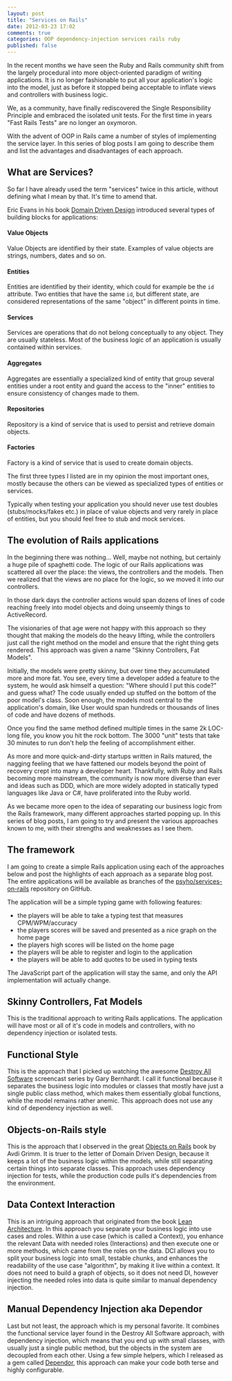 ```yaml
---
layout: post
title: "Services on Rails"
date: 2012-03-23 17:02
comments: true
categories: OOP dependency-injection services rails ruby
published: false
---
```


In the recent months we have seen the Ruby and Rails community shift from the largely procedural into more object-oriented paradigm of writing applications.
It is no longer fashionable to put all your application's logic into the model, just as before it stopped being acceptable to inflate views and controllers with business logic.

We, as a community, have finally rediscovered the Single Responsibility Principle and embraced the isolated unit tests.
For the first time in years "Fast Rails Tests" are no longer an oxymoron.

With the advent of OOP in Rails came a number of styles of implementing the service layer.
In this series of blog posts I am going to describe them and list the advantages and disadvantages of each approach.

<!--more-->

## What are Services?

So far I have already used the term "services" twice in this article, without defining what I mean by that.
It's time to amend that.

Eric Evans in his book [Domain Driven Design][ddd_book] introduced several types of building blocks for applications:

#### Value Objects

Value Objects are identified by their state.
Examples of value objects are strings, numbers, dates and so on.

#### Entities

Entities are identified by their identity, which could for example be the `id` attribute.
Two entities that have the same `id`, but different state, are considered representations of the same "object" in different points in time.

#### Services

Services are operations that do not belong conceptually to any object.
They are usually stateless.
Most of the business logic of an application is usually contained within services.

#### Aggregates

Aggregates are essentially a specialized kind of entity that group several entities under a root entity and guard the access to the "inner" entities to ensure consistency of changes made to them.

#### Repositories

Repository is a kind of service that is used to persist and retrieve domain objects.

#### Factories

Factory is a kind of service that is used to create domain objects.

The first three types I listed are in my opinion the most important ones, mostly because the others can be viewed as specialized types of entities or services.

Typically when testing your application you should never use test doubles (stubs/mocks/fakes etc.) in place of value objects and very rarely in place of entities, but you should feel free to stub and mock services.

## The evolution of Rails applications

In the beginning there was nothing... Well, maybe not nothing, but certainly a huge pile of spaghetti code.
The logic of our Rails applications was scattered all over the place: the views, the controllers and the models.
Then we realized that the views are no place for the logic, so we moved it into our controllers.

In those dark days the controller actions would span dozens of lines of code reaching freely into model objects and doing unseemly things to ActiveRecord.

The visionaries of that age were not happy with this approach so they thought that making the models do the heavy lifting, while the controllers just call the right method on the model and ensure that the right thing gets rendered.
This approach was given a name "Skinny Controllers, Fat Models".

Initially, the models were pretty skinny, but over time they accumulated more and more fat.
You see, every time a developer added a feature to the system, he would ask himself a question: "Where should I put this code?" and guess what? 
The code usually ended up stuffed on the bottom of the poor model's class.
Soon enough, the models most central to the application's domain, like User would span hundreds or thousands of lines of code and have dozens of methods.

Once you find the same method defined multiple times in the same 2k LOC-long file, you know you hit the rock bottom. The 3000 "unit" tests that take 30 minutes to run don't help the feeling of accomplishment either.

As more and more quick-and-dirty startups written in Rails matured, the nagging feeling that we have fattened our models beyond the point of recovery crept into many a developer heart.
Thankfully, with Ruby and Rails becoming more mainstream, the community is now more diverse than ever and ideas such as DDD, which are more widely adopted in statically typed languages like Java or C#, have proliferated into the Ruby world.

As we became more open to the idea of separating our business logic from the Rails framework, many different approaches started popping up.
In this series of blog posts, I am going to try and present the various approaches known to me, with their strengths and weaknesses as I see them.

## The framework

I am going to create a simple Rails application using each of the approaches below and post the highlights of each approach as a separate blog post.
The entire applications will be available as branches of the [psyho/services-on-rails][repo] repository on GitHub.

The application will be a simple typing game with following features:

* the players will be able to take a typing test that measures CPM/WPM/accuracy
* the players scores will be saved and presented as a nice graph on the home page
* the players high scores will be listed on the home page
* the players will be able to register and login to the application
* the players will be able to add quotes to be used in typing tests

The JavaScript part of the application will stay the same, and only the API implementation will actually change.

## Skinny Controllers, Fat Models

This is the traditional approach to writing Rails applications.
The application will have most or all of it's code in models and controllers, with no dependency injection or isolated tests.

## Functional Style

This is the approach that I picked up watching the awesome [Destroy All Software][das] screencast series by Gary Bernhardt.
I call it functional because it separates the business logic into modules or classes that mostly have just a single public class method, which makes them essentially global functions, while the model remains rather anemic.
This approach does not use any kind of dependency injection as well.

## Objects-on-Rails style

This is the approach that I observed in the great [Objects on Rails][oorails] book by Avdi Grimm.
It is truer to the letter of Domain Driven Design, because it keeps a lot of the business logic within the models, while still separating certain things into separate classes.
This approach uses dependency injection for tests, while the production code pulls it's dependencies from the environment.

## Data Context Interaction

This is an intriguing approach that originated from the book [Lean Architecture][lean_arch].
In this approach you separate your business logic into use cases and roles.
Within a use case (which is called a Context), you enhance the relevant Data with needed roles (Interactions) and then execute one or more methods, which came from the roles on the data.
DCI allows you to split your business logic into small, testable chunks, and enhances the readability of the use case "algorithm", by making it live within a context.
It does not need to build a graph of objects, so it does not need DI, however injecting the needed roles into data is quite similar to manual dependency injection.

## Manual Dependency Injection aka Dependor

Last but not least, the approach which is my personal favorite.
It combines the functional service layer found in the Destroy All Software approach, with dependency injection, which means that you end up with small classes, with usually just a single public method, but the objects in the system are decoupled from each other.
Using a few simple helpers, which I released as a gem called [Dependor][dependor], this approach can make your code both terse and highly configurable.

[ddd_book]: http://domaindrivendesign.org/books/evans_2003
[repo]: https://github.com/psyho/services-on-rails
[das]: http://destroyallsoftware.com
[oorails]: http://objectsonrails.com/
[lean_arch]: http://www.leansoftwarearchitecture.com/
[dependor]: https://github.com/psyho/dependor
